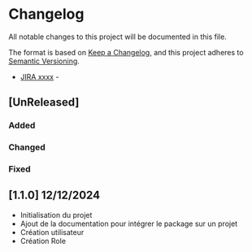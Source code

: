 
# Changelog
All notable changes to this project will be documented in this file.

The format is based on [Keep a Changelog](https://keepachangelog.com/en/1.0.0/),
and this project adheres to [Semantic Versioning](https://semver.org/spec/v2.0.0.html).

- [JIRA xxxx](https://jira.worldline.com/browse/MTST2UGRE-xxxx) -

## [UnReleased]
### Added
### Changed
### Fixed

## [1.1.0] 12/12/2024
- Initialisation du projet
- Ajout de la documentation pour intégrer le package sur un projet
- Création utilisateur
- Création Role